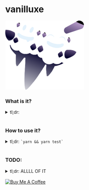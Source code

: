 # vanilluxe

[<img src="vanilluxe.svg?sanitize=true" width=250>]()

### What is it?
<details>
  <summary>
    tl;dr: <TODO>
  </summary>
  <br />

  A brand new package project! Eventually will be a react hooks hoc-ey wrappery deal for interacting with our really fast CRUD [`vanillish`](https://github.com/brightsole/vanillish) `localforage` interpreter.

  It's ready for you to add some functionality, and publish it!

</details>
<br/>

### How to use it?
<details>
  <summary>
    tl;dr: <TODO><code>`yarn && yarn test`</code>
  </summary>
  <br />

  <TODO> Start devving after that!

</details>
<br/>

### TODO:
<details>
<summary>tl;dr: ALLLL OF IT</summary>
<br />

#### High priority

REALLY JUST A PLACEHOLDER FOR NOW

</details>
<br/>
<a href="https://www.buymeacoffee.com/Ao9uzMG" target="_blank"><img src="https://cdn.buymeacoffee.com/buttons/default-yellow.png" alt="Buy Me A Coffee" style="height: 51px !important;width: 217px !important;" ></a>